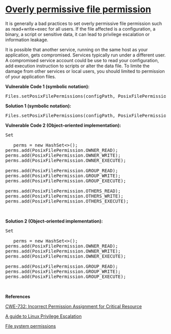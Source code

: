 # [Overly permissive file permission](https://find-sec-bugs.github.io/bugs.htm#OVERLY_PERMISSIVE_FILE_PERMISSION)

It is generally a bad practices to set overly permissive file permission such as read+write+exec for all users.
If the file affected is a configuration, a binary, a script or sensitive data, it can lead to privilege escalation or information leakage.

It is possible that another service, running on the same host as your application, gets compromised.
Services typically run under a different user. A compromised service account could be use to read your configuration, add execution instruction to scripts or alter the data file.
To limite the damage from other services or local users, you should limited to permission of your application files.

**Vulnerable Code 1 (symbolic notation):**  

<pre>
Files.setPosixFilePermissions(configPath, PosixFilePermissions.fromString("rw-rw-rw-"));
</pre>

**Solution 1 (symbolic notation):**  

<pre>
Files.setPosixFilePermissions(configPath, PosixFilePermissions.fromString("rw-rw----"));
</pre>

**Vulnerable Code 2 (Object-oriented implementation):**  

<pre>
Set
 <posixfilepermission>
   perms = new HashSet&lt;&gt;();
perms.add(PosixFilePermission.OWNER_READ);
perms.add(PosixFilePermission.OWNER_WRITE);
perms.add(PosixFilePermission.OWNER_EXECUTE);

perms.add(PosixFilePermission.GROUP_READ);
perms.add(PosixFilePermission.GROUP_WRITE);
perms.add(PosixFilePermission.GROUP_EXECUTE);

perms.add(PosixFilePermission.OTHERS_READ);
perms.add(PosixFilePermission.OTHERS_WRITE);
perms.add(PosixFilePermission.OTHERS_EXECUTE);

 </posixfilepermission></pre>

**Solution 2 (Object-oriented implementation):**  

<pre>
Set
 <posixfilepermission>
   perms = new HashSet&lt;&gt;();
perms.add(PosixFilePermission.OWNER_READ);
perms.add(PosixFilePermission.OWNER_WRITE);
perms.add(PosixFilePermission.OWNER_EXECUTE);

perms.add(PosixFilePermission.GROUP_READ);
perms.add(PosixFilePermission.GROUP_WRITE);
perms.add(PosixFilePermission.GROUP_EXECUTE);

 </posixfilepermission></pre>

**References**  

[CWE-732: Incorrect Permission Assignment for Critical Resource](https://cwe.mitre.org/data/definitions/732.html)  

[A guide to Linux Privilege Escalation](https://payatu.com/guide-linux-privilege-escalation/)  

[File system permissions](https://en.wikipedia.org/wiki/File_system_permissions)